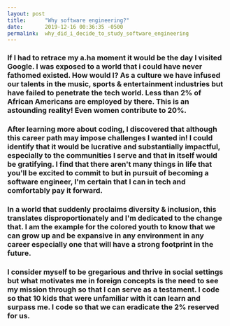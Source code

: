 ```yaml
---
layout: post
title:      "Why software engineering?"
date:       2019-12-16 00:36:35 -0500
permalink:  why_did_i_decide_to_study_software_engineering
---
```


### If I had to retrace my a.ha moment it would be the day I visited Google. I was exposed to a world that i could have never fathomed existed. How would I? As a culture we have infused our talents in the music, sports & entertainment industries but have failed to penetrate the tech world.  Less than 2% of African Americans are employed by there. This is an astounding reality! Even women contribute to 20%.

### After learning more about coding, I discovered that although this career path may impose challenges I wanted in! I could identify that it would be lucrative and substantially impactful, especially to the communities I serve and that in itself would be gratifying. I find that there aren't many things in life that you'll be excited to commit to but in pursuit of becoming a software engineer,  I'm certain that I can in tech and comfortably pay it forward. 


### In a world that suddenly proclaims diversity & inclusion, this translates disproportionately and I'm dedicated to the change that. I am the example for the colored youth to know that we can grow up and be expansive in any environment in any career especially one that will have a strong footprint in the future. 

### I consider myself to be gregarious and thrive in social settings but what motivates me in foreign concepts is the need to see my mission through so that I can serve as a testament. I code so that 10 kids that were unfamiliar with it can learn and surpass me. I code so that we can eradicate the 2% reserved for us. 
